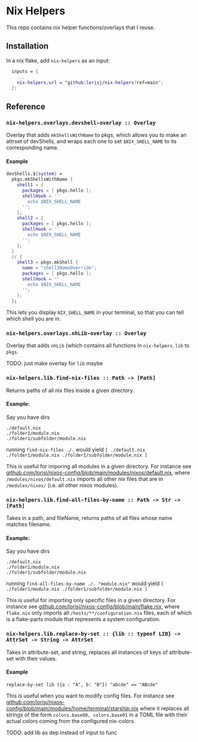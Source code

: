 # Nix Helpers
This repo contains nix helper functions/overlays that I reuse.



## Installation
In a nix flake, add `nix-helpers` as an input:
```nix
  inputs = {
    ...
    nix-helpers.url = "github:lorisj/nix-helpers?ref=main";
  };
```



## Reference
### `nix-helpers.overlays.devshell-overlay :: Overlay` 
Overlay that adds `mkShellsWithName` to pkgs, which allows you to make an attrset of devShells, and wraps each one to set `$NIX_SHELL_NAME` to its corresponding name.
#### Example
```nix
devShells.${system} =
  pkgs.mkShellsWithName {
    shell1 = {
      packages = [ pkgs.hello ];
      shellHook = ''
        echo $NIX_SHELL_NAME
      '';
    };
    shell2 = {
      packages = [ pkgs.hello ];
      shellHook = ''
        echo $NIX_SHELL_NAME
      '';
    };
  }
  // {
    shell3 = pkgs.mkShell {
      name = "shell3NameOverride";
      packages = [ pkgs.hello ];
      shellHook = ''
        echo $NIX_SHELL_NAME
      '';
    };
  };
```
This lets you display `NIX_SHELL_NAME` in your terminal, so that you can tell which shell you are in.
### `nix-helpers.overlays.nhLib-overlay :: Overlay`
Overlay that adds `nhLib` (which contains all functions in `nix-helpers.lib` to `pkgs`.

TODO: just make overlay for `lib` maybe
### `nix-helpers.lib.find-nix-files :: Path -> [Path]` 
Returns paths of all nix files inside a given directory.

#### Example: 
Say you have dirs
```
./default.nix
./folder1/module.nix
./folder1/subfolder/module.nix
```
running `find-nix-files ./.` would yield `[ ./default.nix ./folder1/module.nix ./folder1/subfolder/module.nix ]`

This is useful for imporing all modules in a given directory. For instance see [github.com/lorisj/nixos-config/blob/main/modules/nixos/default.nix](https://github.com/lorisj/nixos-config/blob/main/modules/nixos/default.nix), where `/modules/nixos/default.nix` imports all other nix files that are in `/modules/nixos/` (i.e. all other nixos modules).

### `nix-helpers.lib.find-all-files-by-name :: Path -> Str -> [Path]`
Takes in a path, and fileName, returns paths of all files whose name matches filename.

#### Example:
Say you have dirs
```
./default.nix
./folder1/module.nix
./folder1/subfolder/module.nix
```
running `find-all-files-by-name ./. "module.nix"` would yield `[ ./folder1/module.nix ./folder1/subfolder/module.nix ]`

This is useful for importing only specific files in a given directory. For instance see [github.com/lorisj/nixos-config/blob/main/flake.nix](https://github.com/lorisj/nixos-config/blob/main/flake.nix), where `flake.nix` only imports all `/hosts/**/configuration.nix` files, each of which is a flake-parts module that represents a system configuration. 

### `nix-helpers.lib.replace-by-set :: {lib :: typeof LIB} -> AttrSet -> String -> AttrSet`
Takes in attribute-set, and string, replaces all instances of keys of attribute-set with their values.
#### Example
`replace-by-set lib ({a : "A", b: "B"}) "abcde" == "ABcde"`


This is useful when you want to modify config files. For instance see [github.com/lorisj/nixos-config/blob/main/modules/home/terminal/starship.nix](https://github.com/lorisj/nixos-config/blob/main/modules/home/terminal/starship.nix) where it replaces all strings of the form `colors.base00, colors.base01` in a TOML file with their actual colors coming from the configured nix-colors.


TODO: add lib as dep instead of input to func
